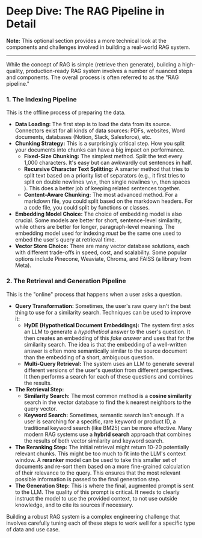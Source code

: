 # Deep Dive: The RAG Pipeline in Detail

**Note:** This optional section provides a more technical look at the components and challenges involved in building a real-world RAG system.

---

While the concept of RAG is simple (retrieve then generate), building a high-quality, production-ready RAG system involves a number of nuanced steps and components. The overall process is often referred to as the "RAG pipeline."

### 1. The Indexing Pipeline

This is the offline process of preparing the data.

*   **Data Loading:** The first step is to load the data from its source. Connectors exist for all kinds of data sources: PDFs, websites, Word documents, databases (Notion, Slack, Salesforce), etc.
*   **Chunking Strategy:** This is a surprisingly critical step. How you split your documents into chunks can have a big impact on performance.
    *   **Fixed-Size Chunking:** The simplest method. Split the text every 1,000 characters. It's easy but can awkwardly cut sentences in half.
    *   **Recursive Character Text Splitting:** A smarter method that tries to split text based on a priority list of separators (e.g., it first tries to split on double newlines `\n\n`, then single newlines `\n`, then spaces ` `). This does a better job of keeping related sentences together.
    *   **Content-Aware Chunking:** The most advanced method. For a markdown file, you could split based on the markdown headers. For a code file, you could split by functions or classes.
*   **Embedding Model Choice:** The choice of embedding model is also crucial. Some models are better for short, sentence-level similarity, while others are better for longer, paragraph-level meaning. The embedding model used for indexing *must* be the same one used to embed the user's query at retrieval time.
*   **Vector Store Choice:** There are many vector database solutions, each with different trade-offs in speed, cost, and scalability. Some popular options include Pinecone, Weaviate, Chroma, and FAISS (a library from Meta).

### 2. The Retrieval and Generation Pipeline

This is the "online" process that happens when a user asks a question.

*   **Query Transformation:** Sometimes, the user's raw query isn't the best thing to use for a similarity search. Techniques can be used to improve it:
    *   **HyDE (Hypothetical Document Embeddings):** The system first asks an LLM to generate a *hypothetical* answer to the user's question. It then creates an embedding of this *fake answer* and uses that for the similarity search. The idea is that the embedding of a well-written answer is often more semantically similar to the source document than the embedding of a short, ambiguous question.
    *   **Multi-Query Retrieval:** The system uses an LLM to generate several different versions of the user's question from different perspectives. It then performs a search for each of these questions and combines the results.
*   **The Retrieval Step:**
    *   **Similarity Search:** The most common method is a **cosine similarity** search in the vector database to find the `k` nearest neighbors to the query vector.
    *   **Keyword Search:** Sometimes, semantic search isn't enough. If a user is searching for a specific, rare keyword or product ID, a traditional keyword search (like BM25) can be more effective. Many modern RAG systems use a **hybrid search** approach that combines the results of both vector similarity and keyword search.
*   **The Reranking Step:** The initial retrieval might return 10-20 potentially relevant chunks. This might be too much to fit into the LLM's context window. A **reranker** model can be used to take this smaller set of documents and re-sort them based on a more fine-grained calculation of their relevance to the query. This ensures that the most relevant possible information is passed to the final generation step.
*   **The Generation Step:** This is where the final, augmented prompt is sent to the LLM. The quality of this prompt is critical. It needs to clearly instruct the model to use the provided context, to not use outside knowledge, and to cite its sources if necessary.

Building a robust RAG system is a complex engineering challenge that involves carefully tuning each of these steps to work well for a specific type of data and use case.
